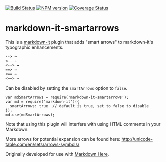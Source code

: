 [![Build Status](https://travis-ci.org/adam-p/markdown-it-smartarrows.svg?branch=master)](https://travis-ci.org/adam-p/markdown-it-smartarrows)
[![NPM version](https://img.shields.io/npm/v/markdown-it-footnote.svg?style=flat)](https://www.npmjs.org/package/markdown-it-footnote)
[![Coverage Status](https://coveralls.io/repos/adam-p/markdown-it-smartarrows/badge.svg)](https://coveralls.io/r/adam-p/markdown-it-smartarrows)


# markdown-it-smartarrows

This is a [markdown-it](https://github.com/markdown-it/markdown-it) plugin that adds "smart arrows" to markdown-it's typographic enhancements.

```
--> →
<-- ←
<--> ↔
==> ⇒
<== ⇐
<==> ⇔
```

Can be disabled by setting the `smartArrows` option to `false`.

```
var mdSmartArrows = require('markdown-it-smartarrows');
var md = require('markdown-it')({
  smartArrows: true  // default is true, set to false to disable
});
md.use(mdSmartArrows);
```

Note that using this plugin will interfere with using HTML comments in your Markdown. 

More arrows for potential expansion can be found here:
http://unicode-table.com/en/sets/arrows-symbols/

Originally developed for use with [Markdown Here](https://github.com/adam-p/markdown-here).
